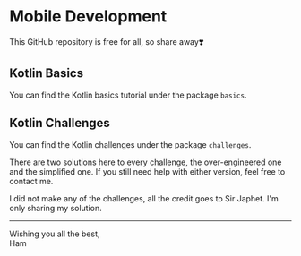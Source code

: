 # Mobile Development

This GitHub repository is free for all, so share away❣️

## Kotlin Basics

You can find the Kotlin basics tutorial under the package `basics`.

## Kotlin Challenges

You can find the Kotlin challenges under the package `challenges`.

There are two solutions here to every challenge, the over-engineered one
and the simplified one. If you still need help with either version,
feel free to contact me.

I did not make any of the challenges, all the credit goes to Sir Japhet.
I'm only sharing my solution.

---

Wishing you all the best,\
Ham